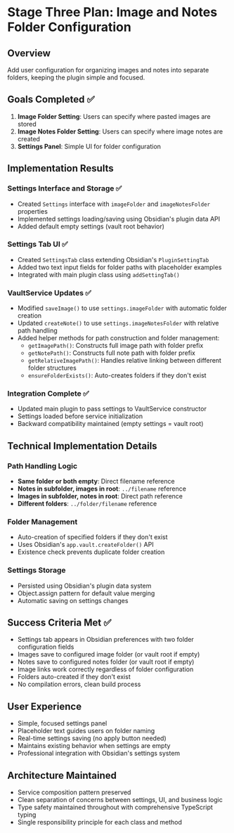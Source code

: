 # Stage Three Plan: Image and Notes Folder Configuration

## Overview
Add user configuration for organizing images and notes into separate folders, keeping the plugin simple and focused.

## Goals Completed ✅
1. **Image Folder Setting**: Users can specify where pasted images are stored
2. **Image Notes Folder Setting**: Users can specify where image notes are created  
3. **Settings Panel**: Simple UI for folder configuration

## Implementation Results

### Settings Interface and Storage ✅
- Created `Settings` interface with `imageFolder` and `imageNotesFolder` properties
- Implemented settings loading/saving using Obsidian's plugin data API
- Added default empty settings (vault root behavior)

### Settings Tab UI ✅
- Created `SettingsTab` class extending Obsidian's `PluginSettingTab`
- Added two text input fields for folder paths with placeholder examples
- Integrated with main plugin class using `addSettingTab()`

### VaultService Updates ✅
- Modified `saveImage()` to use `settings.imageFolder` with automatic folder creation
- Updated `createNote()` to use `settings.imageNotesFolder` with relative path handling
- Added helper methods for path construction and folder management:
  - `getImagePath()`: Constructs full image path with folder prefix
  - `getNotePath()`: Constructs full note path with folder prefix  
  - `getRelativeImagePath()`: Handles relative linking between different folder structures
  - `ensureFolderExists()`: Auto-creates folders if they don't exist

### Integration Complete ✅
- Updated main plugin to pass settings to VaultService constructor
- Settings loaded before service initialization
- Backward compatibility maintained (empty settings = vault root)

## Technical Implementation Details

### Path Handling Logic
- **Same folder or both empty**: Direct filename reference
- **Notes in subfolder, images in root**: `../filename` reference  
- **Images in subfolder, notes in root**: Direct path reference
- **Different folders**: `../folder/filename` reference

### Folder Management  
- Auto-creation of specified folders if they don't exist
- Uses Obsidian's `app.vault.createFolder()` API
- Existence check prevents duplicate folder creation

### Settings Storage
- Persisted using Obsidian's plugin data system
- Object.assign pattern for default value merging
- Automatic saving on settings changes

## Success Criteria Met ✅
- Settings tab appears in Obsidian preferences with two folder configuration fields
- Images save to configured image folder (or vault root if empty) 
- Notes save to configured notes folder (or vault root if empty)
- Image links work correctly regardless of folder configuration
- Folders auto-created if they don't exist
- No compilation errors, clean build process

## User Experience
- Simple, focused settings panel
- Placeholder text guides users on folder naming
- Real-time settings saving (no apply button needed)  
- Maintains existing behavior when settings are empty
- Professional integration with Obsidian's settings system

## Architecture Maintained
- Service composition pattern preserved
- Clean separation of concerns between settings, UI, and business logic
- Type safety maintained throughout with comprehensive TypeScript typing
- Single responsibility principle for each class and method